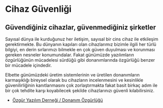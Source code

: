 # Cihaz Güvenliği

## Güvendiğiniz cihazlar, güvenmediğiniz şirketler

Sayısal dünya ile kurduğunuz her iletişim, sayısal bir cins cihaz ile etkileşim gerektirmekte. Bu dünyanın kapıları olan cihazlarımız bizimle ilgili her türlü bilgiyi, en derin sırlarımızı bilmekle en çok güven duyulması ve korunması gereken nesneler konumundalar. Fakat günümüzde yazılımların özgürlüğünün mücadelesi sürdüğü gibi donanımlarında özgürlüğü benzer bir mücadele içindedir. 

Elbette günümüzdeki üretim sistemlerinin ve üretilen donanımların karmaşıklığı bireysel olarak bu cihazların incelenmesini ve kesinlikle güvenilirliğinin kanıtlanmasını çok zorlaştırmakta fakat basit birkaç adım ile bir çok tehdite karşı koyabilecek şekilde cihazlarınızı güvenli kılabilirsiniz.

* [Özgür Yazılım Derneği / Donanım Özgürlüğü](https://oyd.org.tr/yazilar/ozgur-yazilim/)

